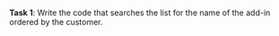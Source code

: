 **Task 1**: Write the code that searches the list for the name of the add-in ordered by the customer.
